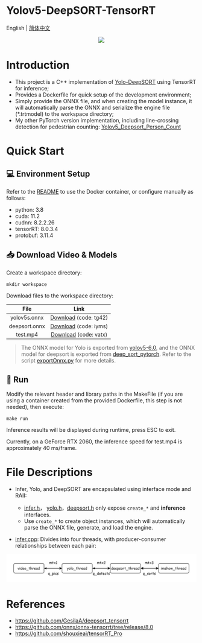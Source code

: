 # Yolov5-DeepSORT-TensorRT
English | [简体中文](./README.md)

<div align=center>
<img src="./assets/demo.gif"/>
</div>

# Introduction

- This project is a C++ implementation of [Yolo-DeepSORT](https://github.com/ZQPei/deep_sort_pytorch) using TensorRT for inference;
- Provides a Dockerfile for quick setup of the development environment;
- Simply provide the ONNX file, and when creating the model instance, it will automatically parse the ONNX and serialize the engine file (*.trtmodel) to the workspace directory;
- My other PyTorch version implementation, including line-crossing detection for pedestrian counting: [Yolov5_Deepsort_Person_Count](https://github.com/Tongkaio/Yolov5_Deepsort_Person_Count)

# Quick Start
## 💻 Environment Setup
Refer to the [README](docker/README.md) to use the Docker container, or configure manually as follows:
- python: 3.8
- cuda: 11.2
- cudnn: 8.2.2.26
- tensorRT: 8.0.3.4
- protobuf: 3.11.4

## 📥 Download Video & Models
Create a workspace directory:
```shell
mkdir workspace
```

Download files to the workspace directory:

|     File      |                             Link                             |
| :-----------: | :----------------------------------------------------------: |
| yolov5s.onnx  | [Download](https://pan.baidu.com/s/1RLFFuATbg9MkqLLBd3Nzdw) (code: tg42) |
| deepsort.onnx | [Download](https://pan.baidu.com/s/1kmDId6lzpCN50xH7e1t8BA) (code: iyms) |
| test.mp4      | [Download](https://pan.baidu.com/s/1dnPyUtfWupk6YTUOKj7Rxg) (code: vatx)

> The ONNX model for Yolo is exported from [yolov5-6.0](https://github.com/ultralytics/yolov5/tree/v6.0), and the ONNX model for deepsort is exported from [deep_sort_pytorch](https://github.com/ZQPei/deep_sort_pytorch). Refer to the script [exportOnnx.py](https://github.com/GesilaA/deepsort_tensorrt/blob/master/exportOnnx.py) for more details.

## 🏃‍ Run
Modify the relevant header and library paths in the MakeFile (if you are using a container created from the provided Dockerfile, this step is not needed), then execute:
```shell
make run
```

Inference results will be displayed during runtime, press ESC to exit.

Currently, on a GeForce RTX 2060, the inference speed for test.mp4 is approximately 40 ms/frame.

# File Descriptions
- Infer, Yolo, and DeepSORT are encapsulated using interface mode and RAII:
  - [infer.h](src/infer/infer.h)， [yolo.h](src/yolo/yolo.h)，[deepsort.h](src/deepsort/include/deepsort.h) only expose `create_*` and **inference** interfaces.
  - Use `create_*` to create object instances, which will automatically parse the ONNX file, generate, and load the engine.

- [infer.cpp](src/infer/infer.cpp): Divides into four threads, with producer-consumer relationships between each pair:

![Alt text](assets/thread.png)

# References
- https://github.com/GesilaA/deepsort_tensorrt
- https://github.com/onnx/onnx-tensorrt/tree/release/8.0
- https://github.com/shouxieai/tensorRT_Pro